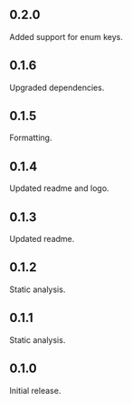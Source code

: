 ## 0.2.0
Added support for enum keys.

## 0.1.6
Upgraded dependencies.

## 0.1.5
Formatting.

## 0.1.4
Updated readme and logo.

## 0.1.3
Updated readme.

## 0.1.2
Static analysis.

## 0.1.1
Static analysis.

## 0.1.0
Initial release.
